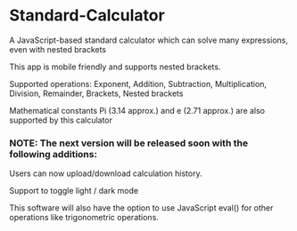 # Standard-Calculator
A JavaScript-based standard calculator which can solve many expressions, even with nested brackets

This app is mobile friendly and supports nested brackets.

Supported operations: Exponent, Addition, Subtraction, Multiplication, Division, Remainder, Brackets, Nested brackets

Mathematical constants Pi (3.14 approx.) and e (2.71 approx.) are also supported by this calculator

### NOTE: The next version will be released soon with the following additions:

Users can now upload/download calculation history.

Support to toggle light / dark mode

This software will also have the option to use JavaScript eval() for other operations like trigonometric operations.

